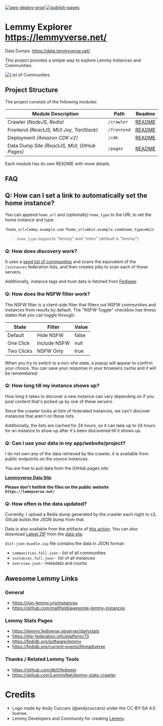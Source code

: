 [![aws-deploy-prod](https://github.com/tgxn/lemmy-explorer/actions/workflows/aws-deploy-prod.yaml/badge.svg)](https://github.com/tgxn/lemmy-explorer/actions/workflows/aws-deploy-prod.yaml) [![publish-pages](https://github.com/tgxn/lemmy-explorer/actions/workflows/publish-pages.yaml/badge.svg)](https://github.com/tgxn/lemmy-explorer/actions/workflows/publish-pages.yaml)

# Lemmy Explorer https://lemmyverse.net/

Data Dumps: https://data.lemmyverse.net/

This project provides a simple way to explore Lemmy Instances and Communities.

![List of Communities](./docs/images/0.10.0-communities.png)

## Project Structure

The project consists of the following modules:

| Module Description                            | Path        | Readme                         |
| --------------------------------------------- | ----------- | ------------------------------ |
| Crawler _(NodeJS, Redis)_                     | `/crawler`  | [README](./crawler/README.md)  |
| Frontend _(ReactJS, MUI Joy, TanStack)_       | `/frontend` | [README](./frontend/README.md) |
| Deployment _(Amazon CDK v2)_                  | `/cdk`      | [README](./cdk/README.md)      |
| Data Dump Site _(ReactJS, MUI, GitHub Pages)_ | `/pages`    | [README](./pages/README.md)    |

Each module has its own README with more details.

## FAQ

## Q: How can I set a link to automatically set the home instance?

You can append `home_url` and (optionally) `home_type` to the URL to set the home instance and type.

`?home_url=lemmy.example.com`
`?home_url=mbin.example.com&home_type=mbin`

> `home_type` supports "lemmy" and "mbin" (default is "lemmy")

### Q: **How does discovery work?**

It uses a [seed list of communities](https://github.com/tgxn/lemmy-explorer/blob/main/crawler/src/lib/const.ts#L68) and scans the equivalent of the `/instances` federation lists, and then creates jobs to scan each of those servers.

Additionally, instance tags and trust data is fetched from [Fediseer](https://gui.fediseer.com/).

### Q: **How does the NSFW filter work?**

The NSFW filter is a client-side filter that filters out NSFW communities and instances from results by default.
The "NSFW Toggle" checkbox has thress states that you can toggle through:

| State      | Filter       | Value |
| ---------- | ------------ | ----- |
| Default    | Hide NSFW    | false |
| One Click  | Include NSFW | null  |
| Two Clicks | NSFW Only    | true  |

When you try to switch to a non-sfw state, a popup will appear to confirm your choice. You can save your response in your browsers cache and it will be remembered.

### Q: **How long till my instance shows up?**

How long it takes to discover a new instance can vary depending on if you post content that's picked up by one of these servers.

Since the crawler looks at lists of federated instances, we can't discover instances that aren't on those lists.

Additionally, the lists are cached for 24 hours, so it can take up to 24 hours for an instance to show up after it's been discovered till it shows up.

### Q: **Can I use your data in my app/website/project?**

I do not own any of the data retrieved by the crawler, it is available from public endpoints on the source instances.

You are free to pull data from the GitHub pages site:

[**Lemmyverse Data Site**](https://data.lemmyverse.net/)

**Please don't hotlink the files on the public website `https://lemmyverse.net/`**

### Q: **How often is the data updated?**

Currently, I upload a Redis dump generated by the crawler each night to s3, GitLab builds the JSON dump from that.

Data is also available from the artifacts of [this action](https://github.com/tgxn/lemmy-explorer/actions/workflows/publish-pages.yaml).
You can also download [Latest ZIP](https://data.lemmyverse.net/data/json-bundle.zip) from the [data site](https://data.lemmyverse.net/).

`dist-json-bundle.zip` file contains the data in JSON format:

- `communities.full.json` - list of all communities
- `instances.full.json` - list of all instances
- `overview.json` - metadata and counts

## Awesome Lemmy Links

### General

- https://join-lemmy.org/instances
- https://github.com/maltfield/awesome-lemmy-instances

### Lemmy Stats Pages

- https://lemmy.fediverse.observer/dailystats
- https://the-federation.info/platform/73
- https://fedidb.org/software/lemmy
- https://fedidb.org/current-events/threadiverse

### Thanks / Related Lemmy Tools

- https://github.com/db0/fediseer
- https://github.com/LemmyNet/lemmy-stats-crawler

# Credits

- Logo made by Andy Cuccaro (@andycuccaro) under the CC-BY-SA 4.0 license.
- Lemmy Developers and Community for creating [Lemmy](https://github.com/LemmyNet).
